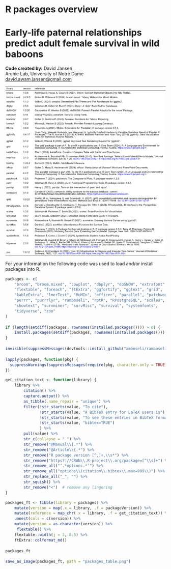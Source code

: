 R packages overview
================

# Early-life paternal relationships predict adult female survival in wild baboons

**Code created by:** David Jansen  
Archie Lab, University of Notre Dame  
<david.awam.jansen@gmail.com>

<img src="Rpackages_files/figure-gfm/unnamed-chunk-3-1.png" width="2066" />

For your information the following code was used to load and/or install
packages into R.

``` r
packages <- c(
    "broom", "broom.mixed", "cowplot", "dbplyr", "doSNOW", "extrafont", 
    "flextable", "foreach", "ftExtra", "ggfortify", "ggtext", "grid", 
    "kableExtra", "lmerTest", "MuMIn", "officer", "parallel", "patchwork", 
    "purrr", "purrrlyr", "ramboseli", "rptR", "RPostgreSQL", "scales", 
    "showtext", "survminer", "survMisc", "survival", "systemfonts", 
    "tidyverse", "zoo"
)

if (length(setdiff(packages, rownames(installed.packages()))) > 0) {
    install.packages(setdiff(packages, rownames(installed.packages())), dependencies = TRUE)
}

invisible(suppressMessages(devtools::install_github("amboseli/ramboseli")))

lapply(packages, function(pkg) {
  suppressWarnings(suppressMessages(require(pkg, character.only = TRUE)))
})
```

``` r
get_citation_text <- function(library) {
    library %>%
        citation() %>%
        capture.output() %>%
        as_tibble(.name_repair = "unique") %>%
        filter(!str_starts(value, "To cite"),
               !str_starts(value, "A BibTeX entry for LaTeX users is"),
               !str_starts(value, "To see these entries in BibTeX format"),
               !str_starts(value, "bibtex=TRUE")
               ) %>%
        pull(value) %>%
        str_c(collapse = " ") %>%
        str_remove("@Manual\\{.*") %>%
        str_remove("@Article\\{.*") %>%
        str_remove("R package version [^,]+,\\s*") %>%
        str_remove("https?://CRAN\\.R-project\\.org/package=[^\\s]+") %>%
        str_remove_all("‘.*options.*’") %>%
        str_remove_all("options\\(citation\\.bibtex\\.max=999\\)") %>%
        str_replace_all("_", "") %>%
        str_squish() %>%
        str_remove("<")  # remove any lingering
}
```

``` r
packages_ft <- tibble(library = packages) %>%
    mutate(version = map(.x = library, .f = packageVersion)) %>%
    mutate(reference = map_chr(.x = library, .f = get_citation_text)) %>%
    unnest(cols = c(version)) %>%
    mutate(version = as.character(version)) %>% 
     flextable() %>%
    flextable::width(j = 3, 8.5) %>%
    ftExtra::colformat_md()

packages_ft

save_as_image(packages_ft, path = "packages_table.png")
```
